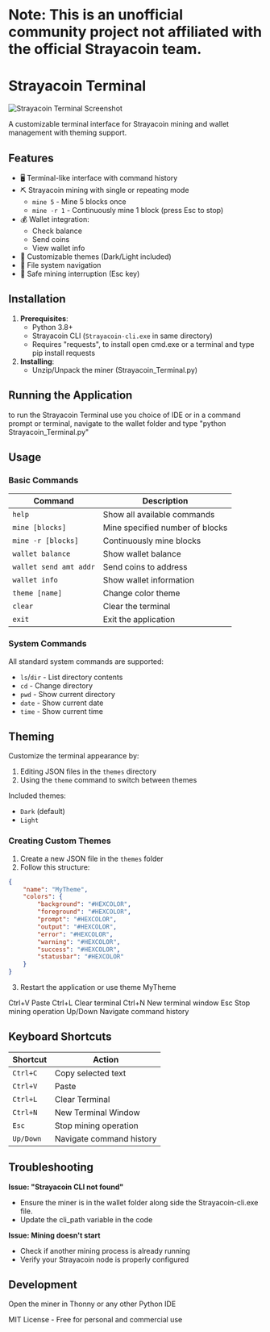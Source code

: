 # Note: This is an unofficial community project not affiliated with the official Strayacoin team. #

# Strayacoin Terminal

![Strayacoin Terminal Screenshot](https://i.imgur.com/FA4IzIU.png)

A customizable terminal interface for Strayacoin mining and wallet management with theming support.

## Features

- 🖥️ Terminal-like interface with command history
- ⛏️ Strayacoin mining with single or repeating mode
  - `mine 5` - Mine 5 blocks once
  - `mine -r 1` - Continuously mine 1 block (press Esc to stop)
- 💰 Wallet integration:
  - Check balance
  - Send coins
  - View wallet info
- 🎨 Customizable themes (Dark/Light included)
- 📁 File system navigation
- 🛑 Safe mining interruption (Esc key)

## Installation

1. **Prerequisites**:
   - Python 3.8+
   - Strayacoin CLI (`Strayacoin-cli.exe` in same directory)
   - Requires "requests", to install open cmd.exe or a terminal and type pip install requests
2. **Installing**:
   - Unzip/Unpack the miner (Strayacoin_Terminal.py)

## Running the Application
   to run the Strayacoin Terminal use you choice of IDE or in a command prompt or terminal, navigate to the wallet folder and type "python Strayacoin_Terminal.py"

## Usage

### Basic Commands

| Command               | Description                          |
|-----------------------|--------------------------------------|
| `help`                | Show all available commands          |
| `mine [blocks]`       | Mine specified number of blocks      |
| `mine -r [blocks]`    | Continuously mine blocks             |
| `wallet balance`      | Show wallet balance                  |
| `wallet send amt addr`| Send coins to address                |
| `wallet info`         | Show wallet information              |
| `theme [name]`        | Change color theme                   |
| `clear`               | Clear the terminal                   |
| `exit`                | Exit the application                 |

### System Commands

All standard system commands are supported:
- `ls`/`dir` - List directory contents
- `cd` - Change directory
- `pwd` - Show current directory
- `date` - Show current date
- `time` - Show current time

## Theming

Customize the terminal appearance by:
1. Editing JSON files in the `themes` directory
2. Using the `theme` command to switch between themes

Included themes:
- `Dark` (default)
- `Light`

### Creating Custom Themes

1. Create a new JSON file in the `themes` folder
2. Follow this structure:
```json
{
    "name": "MyTheme",
    "colors": {
        "background": "#HEXCOLOR",
        "foreground": "#HEXCOLOR",
        "prompt": "#HEXCOLOR",
        "output": "#HEXCOLOR",
        "error": "#HEXCOLOR",
        "warning": "#HEXCOLOR",
        "success": "#HEXCOLOR",
        "statusbar": "#HEXCOLOR"
    }
}
```
3. Restart the application or use theme MyTheme

	
Ctrl+V	Paste
Ctrl+L	Clear terminal
Ctrl+N	New terminal window
Esc	Stop mining operation
Up/Down	Navigate command history

## Keyboard Shortcuts

| Shortcut              | Action                               |
|-----------------------|--------------------------------------|
| `Ctrl+C`              | Copy selected text                   |
| `Ctrl+V`              | Paste                                |
| `Ctrl+L`              | Clear Terminal                       |
| `Ctrl+N`              | New Terminal Window                  |
| `Esc`                 | Stop mining operation                |
| `Up/Down`             | Navigate command history             |

## Troubleshooting
**Issue: "Strayacoin CLI not found"**
  - Ensure the miner is in the wallet folder along side the Strayacoin-cli.exe file.
  - Update the cli_path variable in the code

**Issue: Mining doesn't start**
  - Check if another mining process is already running
  - Verify your Strayacoin node is properly configured





## Development
Open the miner in Thonny or any other Python IDE

MIT License - Free for personal and commercial use
